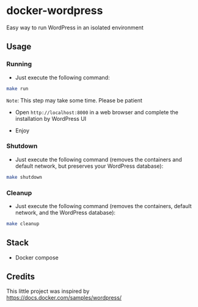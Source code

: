 # docker-wordpress
Easy way to run WordPress in an isolated environment

## Usage

### Running
* Just execute the following command:
```bash
make run
```

`Note`: This step may take some time. Please be patient

* Open `http://localhost:8000` in a web browser and complete the installation by WordPress UI

* Enjoy

### Shutdown
- Just execute the following command (removes the containers and default network, but preserves your WordPress database):
```bash
make shutdown
```

### Cleanup
- Just execute the following command (removes the containers, default network, and the WordPress database):
```bash
make cleanup
```

## Stack
- Docker compose

## Credits
This little project was inspired by https://docs.docker.com/samples/wordpress/